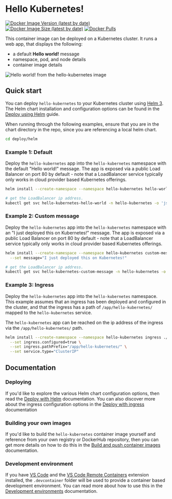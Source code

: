 # Hello Kubernetes!

[![Docker Image Version (latest by date)](https://img.shields.io/docker/v/paulbouwer/hello-kubernetes)](https://hub.docker.com/repository/docker/paulbouwer/hello-kubernetes) [![Docker Image Size (latest by date)](https://img.shields.io/docker/image-size/paulbouwer/hello-kubernetes)](https://hub.docker.com/repository/docker/paulbouwer/hello-kubernetes) [![Docker Pulls](https://img.shields.io/docker/pulls/paulbouwer/hello-kubernetes)](https://hub.docker.com/repository/docker/paulbouwer/hello-kubernetes)

This container image can be deployed on a Kubernetes cluster. It runs a web app, that displays the following:

- a default **Hello world!** message
- namespace, pod, and node details
- container image details

![Hello world! from the hello-kubernetes image](hello-kubernetes.png)

## Quick start

You can deploy `hello-kubernetes` to your Kubernetes cluster using [Helm 3](https://helm.sh/docs/intro/install/). The Helm chart installation and configuration options can be found in the [Deploy using Helm](docs/deploy-using-helm.md) guide.

When running through the following examples, ensure that you are in the chart directory in the repo, since you are referencing a local helm chart.

```bash
cd deploy/helm
```

### Example 1: Default

Deploy the `hello-kubernetes` app into the `hello-kubernetes` namespace with the default "Hello world!" message. The app is exposed via a public Load Balancer on port 80 by default - note that a LoadBalancer service typically only works in cloud provider based Kubernetes offerings.

```bash
helm install --create-namespace --namespace hello-kubernetes hello-world ./hello-kubernetes

# get the LoadBalancer ip address.
kubectl get svc hello-kubernetes-hello-world -n hello-kubernetes -o 'jsonpath={ .status.loadBalancer.ingress[0].ip }'
```

### Example 2: Custom message

Deploy the `hello-kubernetes` app into the `hello-kubernetes` namespace with an "I just deployed this on Kubernetes!" message. The app is exposed via a public Load Balancer on port 80 by default - note that a LoadBalancer service typically only works in cloud provider based Kubernetes offerings.

```bash
helm install --create-namespace --namespace hello-kubernetes custom-message ./hello-kubernetes \
  --set message="I just deployed this on Kubernetes!"

# get the LoadBalancer ip address.
kubectl get svc hello-kubernetes-custom-message -n hello-kubernetes -o 'jsonpath={ .status.loadBalancer.ingress[0].ip }'
```

### Example 3: Ingress

Deploy the `hello-kubernetes` app into the `hello-kubernetes` namespace. This example assumes that an ingress has been deployed and configured in the cluster, and that the ingress has a path of `/app/hello-kubernetes/` mapped to the `hello-kubernetes` service.

The `hello-kubernetes` app can be reached on the ip address of the ingress via the `/app/hello-kubernetes/` path.

```bash
helm install --create-namespace --namespace hello-kubernetes ingress ./hello-kubernetes \
  --set ingress.configured=true \
  --set ingress.pathPrefix="/app/hello-kubernetes/" \
  --set service.type="ClusterIP"
```

## Documentation

### Deploying

If you'd like to explore the various Helm chart configuration options, then read the [Deploy with Helm](docs/deploy-using-helm.md) documentation. You can also discover more about the ingress configuration options in the [Deploy with ingress](docs/deploy-with-ingress.md) documentation

### Building your own images

If you'd like to build the `hello-kubernetes` container image yourself and reference from your own registry or DockerHub repository, then you can get more details on how to do this in the [Build and push container images](docs/build-and-push-container-images.md) documentation.

### Development environment

If you have [VS Code](https://code.visualstudio.com/) and the [VS Code Remote Containers](https://marketplace.visualstudio.com/items?itemName=ms-vscode-remote.remote-containers) extension installed, the `.devcontainer` folder will be used to provide a container based development environment. You can read more about how to use this in the [Development environments](docs/development-environment.md) documentation.

















